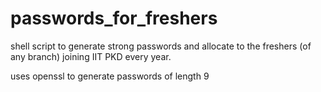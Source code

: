 # passwords_for_freshers
shell script to generate strong passwords and allocate to the freshers (of any branch) joining IIT PKD every year.

uses openssl to generate passwords of length 9
